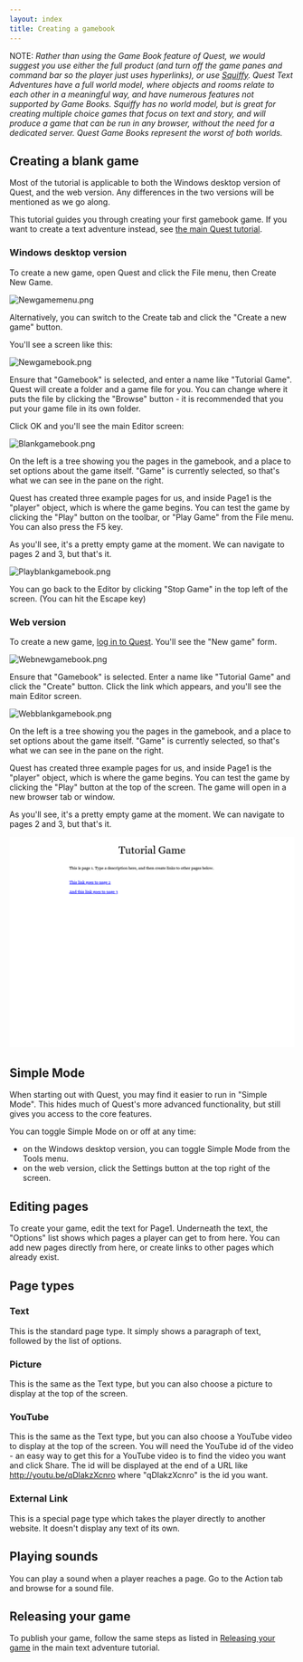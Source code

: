 ```yaml
---
layout: index
title: Creating a gamebook
---
```


NOTE: _Rather than using the Game Book feature of Quest, we would suggest you use either the full product (and turn off the game panes and command bar so the player just uses hyperlinks), or use [Squiffy](http://docs.textadventures.co.uk/squiffy/). Quest Text Adventures have a full world model, where objects and rooms relate to each other in a meaningful way, and have numerous features not supported by Game Books. Squiffy has no world model, but is great for creating multiple choice games that focus on text and story, and will produce a game that can be run in any browser, without the need for a dedicated server. Quest Game Books represent the worst of both worlds._


Creating a blank game
---------------------

Most of the tutorial is applicable to both the Windows desktop version of Quest, and the web version. Any differences in the two versions will be mentioned as we go along.

This tutorial guides you through creating your first gamebook game. If you want to create a text adventure instead, see [the main Quest tutorial](tutorial.html).

### Windows desktop version

To create a new game, open Quest and click the File menu, then Create New Game.

![](../images/Newgamemenu.png "Newgamemenu.png")

Alternatively, you can switch to the Create tab and click the "Create a new game" button.

You'll see a screen like this:

![](../images/Newgamebook.png "Newgamebook.png")

Ensure that "Gamebook" is selected, and enter a name like "Tutorial Game". Quest will create a folder and a game file for you. You can change where it puts the file by clicking the "Browse" button - it is recommended that you put your game file in its own folder.

Click OK and you'll see the main Editor screen:

![](../images/Blankgamebook.png "Blankgamebook.png")

On the left is a tree showing you the pages in the gamebook, and a place to set options about the game itself. "Game" is currently selected, so that's what we can see in the pane on the right.

Quest has created three example pages for us, and inside Page1 is the "player" object, which is where the game begins. You can test the game by clicking the "Play" button on the toolbar, or "Play Game" from the File menu. You can also press the F5 key.

As you'll see, it's a pretty empty game at the moment. We can navigate to pages 2 and 3, but that's it.

![](../images/Playblankgamebook.png "Playblankgamebook.png")

You can go back to the Editor by clicking "Stop Game" in the top left of the screen. (You can hit the Escape key)

### Web version

To create a new game, [log in to Quest](https://textadventures.co.uk/create/). You'll see the "New game" form.

![](../images/Webnewgamebook.png "Webnewgamebook.png")

Ensure that "Gamebook" is selected. Enter a name like "Tutorial Game" and click the "Create" button. Click the link which appears, and you'll see the main Editor screen.

![](../images/Webblankgamebook.png "Webblankgamebook.png")

On the left is a tree showing you the pages in the gamebook, and a place to set options about the game itself. "Game" is currently selected, so that's what we can see in the pane on the right.

Quest has created three example pages for us, and inside Page1 is the "player" object, which is where the game begins. You can test the game by clicking the "Play" button at the top of the screen. The game will open in a new browser tab or window.

As you'll see, it's a pretty empty game at the moment. We can navigate to pages 2 and 3, but that's it.

![](../images/Webplayblankgamebook.png "Webplayblankgamebook.png")

Simple Mode
-----------

When starting out with Quest, you may find it easier to run in "Simple Mode". This hides much of Quest's more advanced functionality, but still gives you access to the core features.

You can toggle Simple Mode on or off at any time:

-   on the Windows desktop version, you can toggle Simple Mode from the Tools menu.
-   on the web version, click the Settings button at the top right of the screen.

Editing pages
-------------

To create your game, edit the text for Page1. Underneath the text, the "Options" list shows which pages a player can get to from here. You can add new pages directly from here, or create links to other pages which already exist.

Page types
----------

### Text

This is the standard page type. It simply shows a paragraph of text, followed by the list of options.

### Picture

This is the same as the Text type, but you can also choose a picture to display at the top of the screen.

### YouTube

This is the same as the Text type, but you can also choose a YouTube video to display at the top of the screen. You will need the YouTube id of the video - an easy way to get this for a YouTube video is to find the video you want and click Share. The id will be displayed at the end of a URL like <http://youtu.be/qDlakzXcnro> where "qDlakzXcnro" is the id you want.

### External Link

This is a special page type which takes the player directly to another website. It doesn't display any text of its own.

Playing sounds
--------------

You can play a sound when a player reaches a page. Go to the Action tab and browse for a sound file.

Releasing your game
-------------------

To publish your game, follow the same steps as listed in [Releasing your game](releasing_your_game.html) in the main text adventure tutorial.
